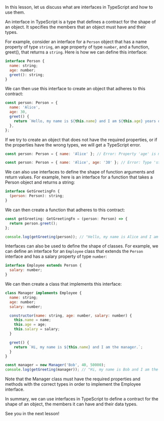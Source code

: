 In this lesson, let us discuss what are interfaces in TypeScript and how to use them.

An interface in TypeScript is a type that defines a contract for the shape of an object. It specifies the members that an object must have and their types.

For example, consider an interface for a `Person` object that has a name property of type `string`, an age property of type `number`, and a function, greet(), that returns a `string`. Here is how we can define this interface:

```js
interface Person {
  name: string;
  age: number;
  greet(): string;
}
```

We can then use this interface to create an object that adheres to this contract:

```js
const person: Person = {
  name: 'Alice',
  age: 30,
  greet() {
    return `Hello, my name is ${this.name} and I am ${this.age} years old.`;
  },
};
```
If we try to create an object that does not have the required properties, or if the properties have the wrong types, we will get a TypeScript error.

```js
const person: Person = { name: 'Alice' }; // Error: Property 'age' is missing in type '{ name: string; }'

const person: Person = { name: 'Alice', age: '30' }; // Error: Type 'string' is not assignable to type 'number'
```

We can also use interfaces to define the shape of function arguments and return values. For example, here is an interface for a function that takes a Person object and returns a string:

```js
interface GetGreetingFn {
  (person: Person): string;
}
```


We can then create a function that adheres to this contract:

```js
const getGreeting: GetGreetingFn = (person: Person) => {
  return person.greet();
};

console.log(getGreeting(person)); // "Hello, my name is Alice and I am 30 years old."
```
Interfaces can also be used to define the shape of classes. For example, we can define an interface for an `Employee` class that extends the `Person` interface and has a salary property of type `number`:

```js
interface Employee extends Person {
  salary: number;
}
```

We can then create a class that implements this interface:

```js
class Manager implements Employee {
  name: string;
  age: number;
  salary: number;

  constructor(name: string, age: number, salary: number) {
    this.name = name;
    this.age = age;
    this.salary = salary;
  }

  greet() {
    return `Hi, my name is ${this.name} and I am the manager.`;
  }
}

const manager = new Manager('Bob', 40, 50000);
console.log(getGreeting(manager)); // "Hi, my name is Bob and I am the manager."
```

Note that the Manager class must have the required properties and methods with the correct types in order to implement the Employee interface.

In summary, we can use interfaces in TypeScript to define a contract for the shape of an object, the members it can have and their data types.

See you in the next lesson!
